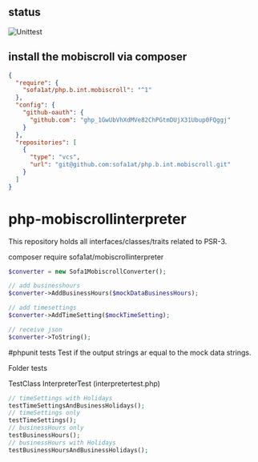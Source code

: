 ## status
![Unittest](https://github.com/sofa1at/php.b.int.mobiscroll/actions/workflows/phpunit.yml/badge.svg)

## install the mobiscroll via composer
```json
{
  "require": {
    "sofa1at/php.b.int.mobiscroll": "^1"
  },
  "config": {
    "github-oauth": {
      "github.com": "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"
    }
  },
  "repositories": [
    {
      "type": "vcs",
      "url": "git@github.com:sofa1at/php.b.int.mobiscroll.git"
    }
  ]
}
```

# php-mobiscrollinterpreter

This repository holds all interfaces/classes/traits related to PSR-3.

composer require sofa1at/mobiscrollinterpreter

````php
$converter = new Sofa1MobiscrollConverter();

// add businesshours
$converter->AddBusinessHours($mockDataBusinessHours);

// add timesettings
$converter->AddTimeSetting($mockTimeSetting);

// receive json
$converter->ToString();
````

#phpunit tests
Test if the output strings ar equal to the mock data strings.

Folder tests

TestClass InterpreterTest (interpretertest.php)

````php
// timeSettings with Holidays 
testTimeSettingsAndBusinessHolidays();
// timeSettings only
testTimeSettings();
// businessHours only
testBusinessHours();
// businessHours with Holidays
testBusinessHoursAndBusinessHolidays();
````
